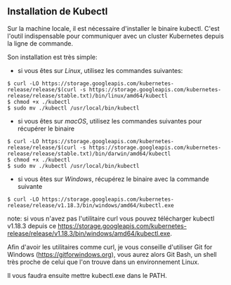 ## Installation de Kubectl

Sur la machine locale, il est nécessaire d'installer le binaire kubectl. C'est l'outil indispensable pour communiquer avec un cluster Kubernetes depuis la ligne de commande.

Son installation est très simple:

- si vous êtes sur *Linux*, utilisez les commandes suivantes:

```
$ curl -LO https://storage.googleapis.com/kubernetes-release/release/$(curl -s https://storage.googleapis.com/kubernetes-release/release/stable.txt)/bin/linux/amd64/kubectl
$ chmod +x ./kubectl
$ sudo mv ./kubectl /usr/local/bin/kubectl
```

- si vous êtes sur *macOS*, utilisez les commandes suivantes pour récupérer le binaire

```
$ curl -LO https://storage.googleapis.com/kubernetes-release/release/$(curl -s https://storage.googleapis.com/kubernetes-release/release/stable.txt)/bin/darwin/amd64/kubectl
$ chmod +x ./kubectl
$ sudo mv ./kubectl /usr/local/bin/kubectl
```

- si vous êtes sur *Windows*, récupérez le binaire avec la commande suivante

```
$ curl -LO https://storage.googleapis.com/kubernetes-release/release/v1.18.3/bin/windows/amd64/kubectl.exe
```

note: si vous n'avez pas l'utilitaire curl vous pouvez télécharger kubectl v1.18.3 depuis ce https://storage.googleapis.com/kubernetes-release/release/v1.18.3/bin/windows/amd64/kubectl.exe.

Afin d'avoir les utilitaires comme curl, je vous conseille d'utiliser Git for Windows (https://gitforwindows.org), vous aurez alors Git Bash, un shell très proche de celui que l'on trouve dans un environnement Linux.

Il vous faudra ensuite mettre kubectl.exe dans le PATH.
